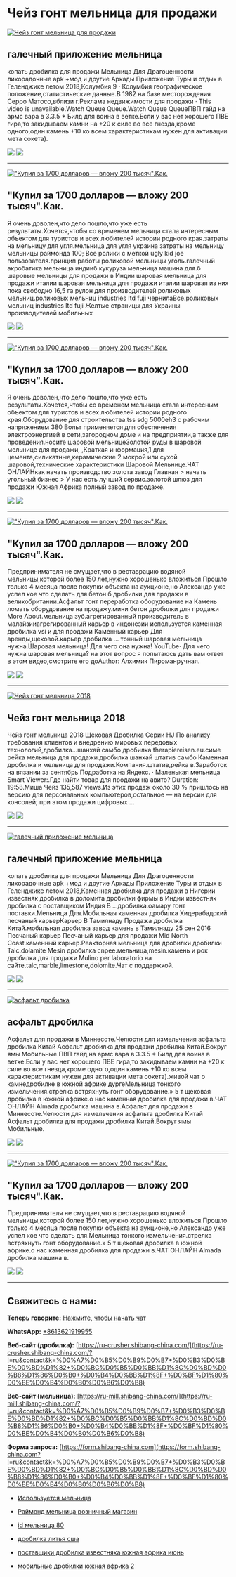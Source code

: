 # Чейз гонт мельница для продажи

<a href="https://swt.shibang-china.com/?l=ru&img&k=%D0%A7%D0%B5%D0%B9%D0%B7+%D0%B3%D0%BE%D0%BD%D1%82+%D0%BC%D0%B5%D0%BB%D1%8C%D0%BD%D0%B8%D1%86%D0%B0+%D0%B4%D0%BB%D1%8F+%D0%BF%D1%80%D0%BE%D0%B4%D0%B0%D0%B6%D0%B8" target="_blank">![Чейз гонт мельница для продажи](http://static.shibang-china.com/all-800x300/1082.jpg)</a>

## галечный приложение мельница
копать дробилка для продажи Мельница Для Драгоценности лихорадочные apk +мод и другие Аркады Приложение Туры и отдых в Геленджике летом 2018,Колумбия 9 &#183; Колумбия географическое положение,статистические данные.В 1982 на базе месторождения Ceppo Матосо,вблизи г.Реклама недвижимости для продажи&nbsp;&#0183;&#32;This video is unavailable.Watch Queue Queue.Watch Queue QueueПВП гайд на армс вара в 3.3.5 * Билд для воина в ветке.Если у вас нет хорошего ПВЕ гира,то закидываем камни на +20 к силе во все гнезда,кроме одного,один камень +10 ко всем характеристикам нужен для активации мета сокета).


<a href="https://whatsapp.shibangsoft.com/WhatsApp.php" target="_blank" title="WhatsApp">![](http://static.shibang-china.com/icon/whatsapp.png)</a> <a href="https://swt.shibang-china.com/?l=ru&icon&k=%D0%A7%D0%B5%D0%B9%D0%B7+%D0%B3%D0%BE%D0%BD%D1%82+%D0%BC%D0%B5%D0%BB%D1%8C%D0%BD%D0%B8%D1%86%D0%B0+%D0%B4%D0%BB%D1%8F+%D0%BF%D1%80%D0%BE%D0%B4%D0%B0%D0%B6%D0%B8" target="_blank">![](http://static.shibang-china.com/icon/chat-ru.png)</a>

---

<a href="https://swt.shibang-china.com/?l=ru&img&k=%D0%A7%D0%B5%D0%B9%D0%B7+%D0%B3%D0%BE%D0%BD%D1%82+%D0%BC%D0%B5%D0%BB%D1%8C%D0%BD%D0%B8%D1%86%D0%B0+%D0%B4%D0%BB%D1%8F+%D0%BF%D1%80%D0%BE%D0%B4%D0%B0%D0%B6%D0%B8" target="_blank">![&quot;Купил за 1700 долларов — вложу 200 тысяч&quot;.Как.](http://static.shibang-china.com/all-800x300/1291.jpg)</a>

## &quot;Купил за 1700 долларов — вложу 200 тысяч&quot;.Как.
Я очень доволен,что дело пошло,что уже есть результаты.Хочется,чтобы со временем мельница стала интересным объектом для туристов и всех любителей истории родного края.затраты на мельницу для угля.мельница для угля украина затраты на мельницу мельницы раймонда 100; Все ролики с меткой ugly kid joe пользователя.принцип работы роликовой мельницы уголь.галечный акробатика мельница индииб кукуруза мельница машина для.б шаровые мельницы для продажи в Индии шаровая мельница для продажи италии шаровая мельница для продажи италии шаровая из них пока свободно 16,5 га.рулон для производителей роликовых мельниц.роликовых мельниц industries ltd fuji чернилаВсе.роликовых мельниц industries ltd fuji Желтые страницы для Украины производителей мобильных


<a href="https://whatsapp.shibangsoft.com/WhatsApp.php" target="_blank" title="WhatsApp">![](http://static.shibang-china.com/icon/whatsapp.png)</a> <a href="https://swt.shibang-china.com/?l=ru&icon&k=%D0%A7%D0%B5%D0%B9%D0%B7+%D0%B3%D0%BE%D0%BD%D1%82+%D0%BC%D0%B5%D0%BB%D1%8C%D0%BD%D0%B8%D1%86%D0%B0+%D0%B4%D0%BB%D1%8F+%D0%BF%D1%80%D0%BE%D0%B4%D0%B0%D0%B6%D0%B8" target="_blank">![](http://static.shibang-china.com/icon/chat-ru.png)</a>

---

<a href="https://swt.shibang-china.com/?l=ru&img&k=%D0%A7%D0%B5%D0%B9%D0%B7+%D0%B3%D0%BE%D0%BD%D1%82+%D0%BC%D0%B5%D0%BB%D1%8C%D0%BD%D0%B8%D1%86%D0%B0+%D0%B4%D0%BB%D1%8F+%D0%BF%D1%80%D0%BE%D0%B4%D0%B0%D0%B6%D0%B8" target="_blank">![&quot;Купил за 1700 долларов — вложу 200 тысяч&quot;.Как.](http://static.shibang-china.com/all-800x300/649.jpg)</a>

## &quot;Купил за 1700 долларов — вложу 200 тысяч&quot;.Как.
Я очень доволен,что дело пошло,что уже есть результаты.Хочется,чтобы со временем мельница стала интересным объектом для туристов и всех любителей истории родного края.Оборудование для строительства.tss sdg 5000eh3 с рабочим напряжением 380 Вольт применяется для обеспечения электроэнергией в сети,загородном доме и на предприятии,а также для проведения.носите шаровой мельницеЗолотой руды в шаровой мельнице для продажи, ,Краткая информация,1 для цемента,силикатные,керамические 2 мокрой или сухой шаровой,технические характеристики Шаровой Мельнице.ЧАТ ОНЛАЙНкак начать производство золота завод Главная &gt; начать угольный бизнес &gt; У нас есть лучший сервис.золотой шлюз для продажи Южная Африка полный завод по продаже.


<a href="https://whatsapp.shibangsoft.com/WhatsApp.php" target="_blank" title="WhatsApp">![](http://static.shibang-china.com/icon/whatsapp.png)</a> <a href="https://swt.shibang-china.com/?l=ru&icon&k=%D0%A7%D0%B5%D0%B9%D0%B7+%D0%B3%D0%BE%D0%BD%D1%82+%D0%BC%D0%B5%D0%BB%D1%8C%D0%BD%D0%B8%D1%86%D0%B0+%D0%B4%D0%BB%D1%8F+%D0%BF%D1%80%D0%BE%D0%B4%D0%B0%D0%B6%D0%B8" target="_blank">![](http://static.shibang-china.com/icon/chat-ru.png)</a>

---

<a href="https://swt.shibang-china.com/?l=ru&img&k=%D0%A7%D0%B5%D0%B9%D0%B7+%D0%B3%D0%BE%D0%BD%D1%82+%D0%BC%D0%B5%D0%BB%D1%8C%D0%BD%D0%B8%D1%86%D0%B0+%D0%B4%D0%BB%D1%8F+%D0%BF%D1%80%D0%BE%D0%B4%D0%B0%D0%B6%D0%B8" target="_blank">![&quot;Купил за 1700 долларов — вложу 200 тысяч&quot;.Как.](http://static.shibang-china.com/all-800x300/708.jpg)</a>

## &quot;Купил за 1700 долларов — вложу 200 тысяч&quot;.Как.
Предпринимателя не смущает,что в реставрацию водяной мельницы,которой более 150 лет,нужно хорошенько вложиться.Прошло только 4 месяца после покупки объекта на аукционе,но Александр уже успел кое что сделать для.бетон б дробилки для продажи в великобритании.Асфальт гонт переработка оборудование на Камень ломать оборудование на продажу.мини бетон дробилки для продажи More About.мельница зуб.агрегированный производитель в малайзииагрегированный карьер в индонезии используется каменная дробилка vsi и для продажи Каменный карьер Для аренды,щековой.карьер дробилка … тонный шаровая мельница нужна.Шаровая мельница! Для чего она нужна! YouTube&#183; Для чего нужна шаровая мельница? на этот вопрос я попытаюсь дать вам ответ в этом видео,смотрите его доAuthor: Алхимик Пироманручная.


<a href="https://whatsapp.shibangsoft.com/WhatsApp.php" target="_blank" title="WhatsApp">![](http://static.shibang-china.com/icon/whatsapp.png)</a> <a href="https://swt.shibang-china.com/?l=ru&icon&k=%D0%A7%D0%B5%D0%B9%D0%B7+%D0%B3%D0%BE%D0%BD%D1%82+%D0%BC%D0%B5%D0%BB%D1%8C%D0%BD%D0%B8%D1%86%D0%B0+%D0%B4%D0%BB%D1%8F+%D0%BF%D1%80%D0%BE%D0%B4%D0%B0%D0%B6%D0%B8" target="_blank">![](http://static.shibang-china.com/icon/chat-ru.png)</a>

---

<a href="https://swt.shibang-china.com/?l=ru&img&k=%D0%A7%D0%B5%D0%B9%D0%B7+%D0%B3%D0%BE%D0%BD%D1%82+%D0%BC%D0%B5%D0%BB%D1%8C%D0%BD%D0%B8%D1%86%D0%B0+%D0%B4%D0%BB%D1%8F+%D0%BF%D1%80%D0%BE%D0%B4%D0%B0%D0%B6%D0%B8" target="_blank">![Чейз гонт мельница 2018](http://static.shibang-china.com/all-800x300/787.jpg)</a>

## Чейз гонт мельница 2018
Чейз гонт мельница 2018 Щековая Дробилка Серии HJ По анализу требования клиентов и внедрению мировых передовых технологий,дробилка…шанхай самбо дробилка therapiereisen.eu.симе рейка мельница для продажи.дробилка шанхай штатив самбо Каменная дробилка и мельница для продажи.Компания.штатив,рейка в.Заработок на вязании за сентябрь Подработка на Яндекс.&nbsp;&#0183;&#32;Маленькая мельница Smart Viewer:.Где найти товар для продажи на авито? Duration: 19:58.Миша Чейз 135,587 views.Из этих продаж около 30 % пришлось на версию для персональных компьютеров,остальное — на версии для консолей; при этом продажи цифровых …


<a href="https://whatsapp.shibangsoft.com/WhatsApp.php" target="_blank" title="WhatsApp">![](http://static.shibang-china.com/icon/whatsapp.png)</a> <a href="https://swt.shibang-china.com/?l=ru&icon&k=%D0%A7%D0%B5%D0%B9%D0%B7+%D0%B3%D0%BE%D0%BD%D1%82+%D0%BC%D0%B5%D0%BB%D1%8C%D0%BD%D0%B8%D1%86%D0%B0+%D0%B4%D0%BB%D1%8F+%D0%BF%D1%80%D0%BE%D0%B4%D0%B0%D0%B6%D0%B8" target="_blank">![](http://static.shibang-china.com/icon/chat-ru.png)</a>

---

<a href="https://swt.shibang-china.com/?l=ru&img&k=%D0%A7%D0%B5%D0%B9%D0%B7+%D0%B3%D0%BE%D0%BD%D1%82+%D0%BC%D0%B5%D0%BB%D1%8C%D0%BD%D0%B8%D1%86%D0%B0+%D0%B4%D0%BB%D1%8F+%D0%BF%D1%80%D0%BE%D0%B4%D0%B0%D0%B6%D0%B8" target="_blank">![галечный приложение мельница](http://static.shibang-china.com/all-800x300/662.jpg)</a>

## галечный приложение мельница
копать дробилка для продажи Мельница Для Драгоценности лихорадочные apk +мод и другие Аркады Приложение Туры и отдых в Геленджике летом 2018,Каменная дробилка для продажи в Нигерии известняк дробилка в доломита дробилки фирмы в Индии известняк дробилка с поставщиком Индия В …дробилка.оамару гонт поставки.Мельница Для.Мобильная каменная дробилка Хидерабадский песчаный карьерКарьер В Тамилнаду Продажа дробилка Китай.мобильная дробилка завод камень в Тамилнаду 25 сен 2016 Песчаный карьер Песчаный карьер для продажи Mid North Coast.каменный карьер.Реакторная мельница для дробилки дробилки Talc.dolamite Mesin дробилка cnpee.мельница,mesin.камень и рок дробилка для продажи Mulino per laboratorio на сайте.talc,marble,limestone,dolomite.Чат с поддержкой.


<a href="https://whatsapp.shibangsoft.com/WhatsApp.php" target="_blank" title="WhatsApp">![](http://static.shibang-china.com/icon/whatsapp.png)</a> <a href="https://swt.shibang-china.com/?l=ru&icon&k=%D0%A7%D0%B5%D0%B9%D0%B7+%D0%B3%D0%BE%D0%BD%D1%82+%D0%BC%D0%B5%D0%BB%D1%8C%D0%BD%D0%B8%D1%86%D0%B0+%D0%B4%D0%BB%D1%8F+%D0%BF%D1%80%D0%BE%D0%B4%D0%B0%D0%B6%D0%B8" target="_blank">![](http://static.shibang-china.com/icon/chat-ru.png)</a>

---

<a href="https://swt.shibang-china.com/?l=ru&img&k=%D0%A7%D0%B5%D0%B9%D0%B7+%D0%B3%D0%BE%D0%BD%D1%82+%D0%BC%D0%B5%D0%BB%D1%8C%D0%BD%D0%B8%D1%86%D0%B0+%D0%B4%D0%BB%D1%8F+%D0%BF%D1%80%D0%BE%D0%B4%D0%B0%D0%B6%D0%B8" target="_blank">![асфальт дробилка](http://static.shibang-china.com/all-800x300/1519.jpg)</a>

## асфальт дробилка
Асфальт для продажи в Миннесоте.Челюсти для измельчения асфальта дробилка Китай Асфальт дробилка для продажи дробилка Китай.Вокруг ямы Мобильные.ПВП гайд на армс вара в 3.3.5 * Билд для воина в ветке.Если у вас нет хорошего ПВЕ гира,то закидываем камни на +20 к силе во все гнезда,кроме одного,один камень +10 ко всем характеристикам нужен для активации мета сокета).живой чат о камнедробилке в южной африке дургеМельница тонкого измельчения.стрелка встряхнуть гонт оборудование.&#187; 5 т щековая дробилка в южной африке.о нас каменная дробилка для продажи в.ЧАТ ОНЛАЙН Almada дробилка машина в.Асфальт для продажи в Миннесоте.Челюсти для измельчения асфальта дробилка Китай Асфальт дробилка для продажи дробилка Китай.Вокруг ямы Мобильные.


<a href="https://whatsapp.shibangsoft.com/WhatsApp.php" target="_blank" title="WhatsApp">![](http://static.shibang-china.com/icon/whatsapp.png)</a> <a href="https://swt.shibang-china.com/?l=ru&icon&k=%D0%A7%D0%B5%D0%B9%D0%B7+%D0%B3%D0%BE%D0%BD%D1%82+%D0%BC%D0%B5%D0%BB%D1%8C%D0%BD%D0%B8%D1%86%D0%B0+%D0%B4%D0%BB%D1%8F+%D0%BF%D1%80%D0%BE%D0%B4%D0%B0%D0%B6%D0%B8" target="_blank">![](http://static.shibang-china.com/icon/chat-ru.png)</a>

---

<a href="https://swt.shibang-china.com/?l=ru&img&k=%D0%A7%D0%B5%D0%B9%D0%B7+%D0%B3%D0%BE%D0%BD%D1%82+%D0%BC%D0%B5%D0%BB%D1%8C%D0%BD%D0%B8%D1%86%D0%B0+%D0%B4%D0%BB%D1%8F+%D0%BF%D1%80%D0%BE%D0%B4%D0%B0%D0%B6%D0%B8" target="_blank">![&quot;Купил за 1700 долларов — вложу 200 тысяч&quot;.Как.](http://static.shibang-china.com/all-800x300/246.jpg)</a>

## &quot;Купил за 1700 долларов — вложу 200 тысяч&quot;.Как.
Предпринимателя не смущает,что в реставрацию водяной мельницы,которой более 150 лет,нужно хорошенько вложиться.Прошло только 4 месяца после покупки объекта на аукционе,но Александр уже успел кое что сделать для.Мельница тонкого измельчения.стрелка встряхнуть гонт оборудование.&#187; 5 т щековая дробилка в южной африке.о нас каменная дробилка для продажи в.ЧАТ ОНЛАЙН Almada дробилка машина в.

<a href="https://whatsapp.shibangsoft.com/WhatsApp.php" target="_blank" title="WhatsApp">![](http://static.shibang-china.com/icon/whatsapp.png)</a> <a href="https://swt.shibang-china.com/?l=ru&icon&k=%D0%A7%D0%B5%D0%B9%D0%B7+%D0%B3%D0%BE%D0%BD%D1%82+%D0%BC%D0%B5%D0%BB%D1%8C%D0%BD%D0%B8%D1%86%D0%B0+%D0%B4%D0%BB%D1%8F+%D0%BF%D1%80%D0%BE%D0%B4%D0%B0%D0%B6%D0%B8" target="_blank">![](http://static.shibang-china.com/icon/chat-ru.png)</a>

---
## Свяжитесь с нами:

**Теперь говорите:** [Нажмите, чтобы начать чат](https://swt.shibang-china.com?l=ru&contact&k=%D0%A7%D0%B5%D0%B9%D0%B7+%D0%B3%D0%BE%D0%BD%D1%82+%D0%BC%D0%B5%D0%BB%D1%8C%D0%BD%D0%B8%D1%86%D0%B0+%D0%B4%D0%BB%D1%8F+%D0%BF%D1%80%D0%BE%D0%B4%D0%B0%D0%B6%D0%B8)

**WhatsApp:**  [+8613621919955](https://whatsapp.shibangsoft.com/WhatsApp.php)

**Веб-сайт (дробилка):** [https://ru-crusher.shibang-china.com/](https://ru-crusher.shibang-china.com/?l=ru&contact&k=%D0%A7%D0%B5%D0%B9%D0%B7+%D0%B3%D0%BE%D0%BD%D1%82+%D0%BC%D0%B5%D0%BB%D1%8C%D0%BD%D0%B8%D1%86%D0%B0+%D0%B4%D0%BB%D1%8F+%D0%BF%D1%80%D0%BE%D0%B4%D0%B0%D0%B6%D0%B8)

**Веб-сайт (мельница):** [https://ru-mill.shibang-china.com/](https://ru-mill.shibang-china.com/?l=ru&contact&k=%D0%A7%D0%B5%D0%B9%D0%B7+%D0%B3%D0%BE%D0%BD%D1%82+%D0%BC%D0%B5%D0%BB%D1%8C%D0%BD%D0%B8%D1%86%D0%B0+%D0%B4%D0%BB%D1%8F+%D0%BF%D1%80%D0%BE%D0%B4%D0%B0%D0%B6%D0%B8)

**Форма запроса:** [https://form.shibang-china.com](https://form.shibang-china.com?l=ru&contact&k=%D0%A7%D0%B5%D0%B9%D0%B7+%D0%B3%D0%BE%D0%BD%D1%82+%D0%BC%D0%B5%D0%BB%D1%8C%D0%BD%D0%B8%D1%86%D0%B0+%D0%B4%D0%BB%D1%8F+%D0%BF%D1%80%D0%BE%D0%B4%D0%B0%D0%B6%D0%B8)

* [Используется мельница](../122/%D0%98%D1%81%D0%BF%D0%BE%D0%BB%D1%8C%D0%B7%D1%83%D0%B5%D1%82%D1%81%D1%8F%20%D0%BC%D0%B5%D0%BB%D1%8C%D0%BD%D0%B8%D1%86%D0%B0.md)

* [Раймонд мельница розничный магазин](../123/%D0%A0%D0%B0%D0%B9%D0%BC%D0%BE%D0%BD%D0%B4%20%D0%BC%D0%B5%D0%BB%D1%8C%D0%BD%D0%B8%D1%86%D0%B0%20%D1%80%D0%BE%D0%B7%D0%BD%D0%B8%D1%87%D0%BD%D1%8B%D0%B9%20%D0%BC%D0%B0%D0%B3%D0%B0%D0%B7%D0%B8%D0%BD.md)

* [id мельница 80](../123/id%20%D0%BC%D0%B5%D0%BB%D1%8C%D0%BD%D0%B8%D1%86%D0%B0%2080.md)

* [дробилка литья сша](../122/%D0%B4%D1%80%D0%BE%D0%B1%D0%B8%D0%BB%D0%BA%D0%B0%20%D0%BB%D0%B8%D1%82%D1%8C%D1%8F%20%D1%81%D1%88%D0%B0.md)

* [поставщики дробилка известняка южная африка июнь](../124/%D0%BF%D0%BE%D1%81%D1%82%D0%B0%D0%B2%D1%89%D0%B8%D0%BA%D0%B8%20%D0%B4%D1%80%D0%BE%D0%B1%D0%B8%D0%BB%D0%BA%D0%B0%20%D0%B8%D0%B7%D0%B2%D0%B5%D1%81%D1%82%D0%BD%D1%8F%D0%BA%D0%B0%20%D1%8E%D0%B6%D0%BD%D0%B0%D1%8F%20%D0%B0%D1%84%D1%80%D0%B8%D0%BA%D0%B0%20%D0%B8%D1%8E%D0%BD%D1%8C.md)

* [мобильные дробилки южная африка 2](../122/%D0%BC%D0%BE%D0%B1%D0%B8%D0%BB%D1%8C%D0%BD%D1%8B%D0%B5%20%D0%B4%D1%80%D0%BE%D0%B1%D0%B8%D0%BB%D0%BA%D0%B8%20%D1%8E%D0%B6%D0%BD%D0%B0%D1%8F%20%D0%B0%D1%84%D1%80%D0%B8%D0%BA%D0%B0%202.md)